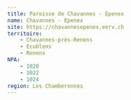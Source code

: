 ```yaml
---
title: Paroisse de Chavannes - Epenex
name: Chavannes - Epenex
site: https://chavannesepenex.eerv.ch
territoire:
    - Chavannes-près-Renens
    - Ecublens
    - Renens
NPA:
    - 1020
    - 1022
    - 1024
region: Les Chamberonnes
---
```

